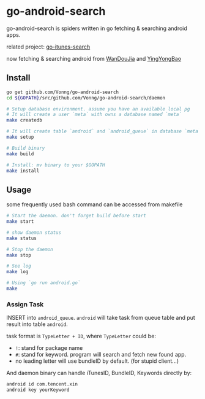 # go-android-search

go-android-search is spiders written in go fetching & searching android apps.

related project: [go-itunes-search](https://github.com/Vonng/go-itunes-search)

now fetching & searching android from [WanDouJia](http://www.wandoujia.com) and [YingYongBao](http://sj.qq.com)

## Install

```bash
go get github.com/Vonng/go-android-search
cd ${GOPATH}/src/github.com/Vonng/go-android-search/daemon

# Setup database environment. assume you have an available local pg
# It will create a user `meta` with owns a database named `meta`
make createdb

# It will create table `android` and `android_queue` in database `meta`
make setup

# Build binary
make build

# Install: mv binary to your $GOPATH
make install
```

## Usage

some frequently used bash command can be accessed from makefile

```bash
# Start the daemon. don't forget build before start
make start

# show daemon status
make status

# Stop the daemon
make stop

# See log
make log

# Using `go run android.go`
make
```

### Assign Task

INSERT into `android_queue`. `android` will take task from queue table and put result into table `android`.
 
 task format is `TypeLetter + ID`, where `TypeLetter` could be:
 
 * `!`: stand for package name
 * `#`: stand for keyword.  program will search and fetch new found app.
 * no leading letter will use bundleID by default. (for stupid client...)


And daemon binary can handle iTunesID, BundleID, Keywords directly by:

```bash
android id com.tencent.xin
android key yourKeyword
```
